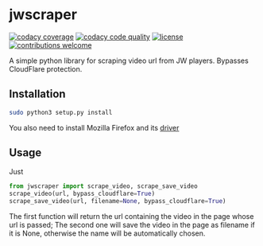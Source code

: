 # jwscraper
[![codacy coverage](https://img.shields.io/codacy/coverage/16029fd078e1491d98db2272cdc1d9b0.svg)]()
[![codacy code quality](https://img.shields.io/codacy/grade/16029fd078e1491d98db2272cdc1d9b0.svg)]()
[![license](https://img.shields.io/github/license/morpheusthewhite/jwscraper.svg)](https://github.com/morpheusthewhite/jwscraper/blob/master/LICENSE)
[![contributions welcome](https://img.shields.io/badge/contributions-welcome-brightgreen.svg?style=flat)](https://github.com/morpheusthewhite/jwscraper/issues)

A simple python library for scraping video url from JW players. Bypasses CloudFlare protection.

## Installation

```bash
sudo python3 setup.py install
```
You also need to install Mozilla Firefox and its [driver](https://github.com/mozilla/geckodriver/releases)

## Usage

Just

```python
from jwscraper import scrape_video, scrape_save_video
scrape_video(url, bypass_cloudflare=True)
scrape_save_video(url, filename=None, bypass_cloudflare=True)
```

The first function will return the url containing the video in the page whose url is passed;
The second one will save the video in the page as filename if it is None, otherwise the name will be automatically chosen.
